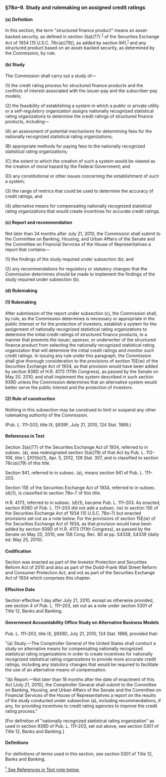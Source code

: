 ### §78*o*–9. Study and rulemaking on assigned credit ratings ###

#### (a) Definition ####

In this section, the term "structured finance product" means an asset-backed security, as defined in section 3(a)(77) <sup><a href="#78o-9_1_target" name="78o-9_1">1</a></sup> of the Securities Exchange Act of 1934 [15 U.S.C. 78c(a)(79)], as added by section 941,<sup><a href="#78o-9_1_target" name="78o-9_1">1</a></sup> and any structured product based on an asset-backed security, as determined by the Commission, by rule.

#### (b) Study ####

The Commission shall carry out a study of—

(1) the credit rating process for structured finance products and the conflicts of interest associated with the issuer-pay and the subscriber-pay models;

(2) the feasibility of establishing a system in which a public or private utility or a self-regulatory organization assigns nationally recognized statistical rating organizations to determine the credit ratings of structured finance products, including—

(A) an assessment of potential mechanisms for determining fees for the nationally recognized statistical rating organizations;

(B) appropriate methods for paying fees to the nationally recognized statistical rating organizations;

(C) the extent to which the creation of such a system would be viewed as the creation of moral hazard by the Federal Government; and

(D) any constitutional or other issues concerning the establishment of such a system;

(3) the range of metrics that could be used to determine the accuracy of credit ratings; and

(4) alternative means for compensating nationally recognized statistical rating organizations that would create incentives for accurate credit ratings.

#### (c) Report and recommendation ####

Not later than 24 months after July 21, 2010, the Commission shall submit to the Committee on Banking, Housing, and Urban Affairs of the Senate and the Committee on Financial Services of the House of Representatives a report that contains—

(1) the findings of the study required under subsection (b); and

(2) any recommendations for regulatory or statutory changes that the Commission determines should be made to implement the findings of the study required under subsection (b).

#### (d) Rulemaking ####

#### (1) Rulemaking ####

After submission of the report under subsection (c), the Commission shall, by rule, as the Commission determines is necessary or appropriate in the public interest or for the protection of investors, establish a system for the assignment of nationally recognized statistical rating organizations to determine the initial credit ratings of structured finance products, in a manner that prevents the issuer, sponsor, or underwriter of the structured finance product from selecting the nationally recognized statistical rating organization that will determine the initial credit ratings and monitor such credit ratings. In issuing any rule under this paragraph, the Commission shall give thorough consideration to the provisions of section 15E(w) of the Securities Exchange Act of 1934, as that provision would have been added by section 939D of H.R. 4173 (111th Congress), as passed by the Senate on May 20, 2010, and shall implement the system described in such section 939D unless the Commission determines that an alternative system would better serve the public interest and the protection of investors.

#### (2) Rule of construction ####

Nothing in this subsection may be construed to limit or suspend any other rulemaking authority of the Commission.

(Pub. L. 111–203, title IX, §939F, July 21, 2010, 124 Stat. 1889.)

#### References in Text ####

Section 3(a)(77) of the Securities Exchange Act of 1934, referred to in subsec. (a), was redesignated section 3(a)(79) of that Act by Pub. L. 112–106, title I, §101(b)(1), Apr. 5, 2012, 126 Stat. 307, and is classified to section 78c(a)(79) of this title.

Section 941, referred to in subsec. (a), means section 941 of Pub. L. 111–203.

Section 15E of the Securities Exchange Act of 1934, referred to in subsec. (d)(1), is classified to section 78o–7 of this title.

H.R. 4173, referred to in subsec. (d)(1), became Pub. L. 111–203. As enacted, section 939D of Pub. L. 111–203 did not add a subsec. (w) to section 15E of the Securities Exchange Act of 1934 (15 U.S.C. 78o–7) but enacted provisions set out as a note below. For the provisions of section 15E(w) of the Securities Exchange Act of 1934, as that provision would have been added by section 939D of H.R. 4173 (111th Congress), as passed by the Senate on May 20, 2010, see 156 Cong. Rec. 80 at pp. S4338, S4339 (daily ed. May 25, 2010).

#### Codification ####

Section was enacted as part of the Investor Protection and Securities Reform Act of 2010 and also as part of the Dodd-Frank Wall Street Reform and Consumer Protection Act, and not as part of the Securities Exchange Act of 1934 which comprises this chapter.

#### Effective Date ####

Section effective 1 day after July 21, 2010, except as otherwise provided, see section 4 of Pub. L. 111–203, set out as a note under section 5301 of Title 12, Banks and Banking.

#### Government Accountability Office Study on Alternative Business Models ####

Pub. L. 111–203, title IX, §939D, July 21, 2010, 124 Stat. 1888, provided that:

"(a) Study.—The Comptroller General of the United States shall conduct a study on alternative means for compensating nationally recognized statistical rating organizations in order to create incentives for nationally recognized statistical rating organizations to provide more accurate credit ratings, including any statutory changes that would be required to facilitate the use of an alternative means of compensation.

"(b) Report.—Not later than 18 months after the date of enactment of this Act [July 21, 2010], the Comptroller General shall submit to the Committee on Banking, Housing, and Urban Affairs of the Senate and the Committee on Financial Services of the House of Representatives a report on the results of the study conducted under subsection (a), including recommendations, if any, for providing incentives to credit rating agencies to improve the credit rating process."

[For definition of "nationally recognized statistical rating organization" as used in section 939D of Pub. L. 111–203, set out above, see section 5301 of Title 12, Banks and Banking.]

#### Definitions ####

For definitions of terms used in this section, see section 5301 of Title 12, Banks and Banking.

[<sup>1</sup> See References in Text note below.](#78o-9_1)